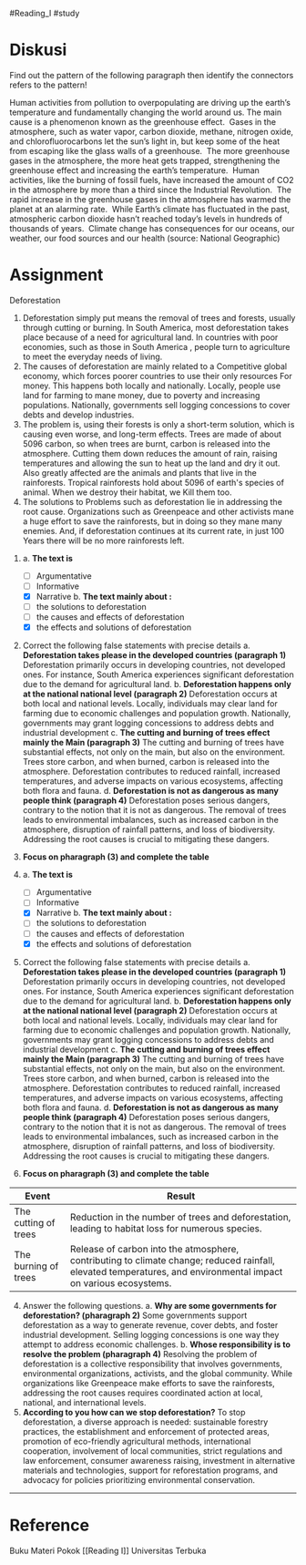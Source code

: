 #Reading_I #study 

# Diskusi
Find out the pattern of the following paragraph then identify the connectors refers to the pattern!

Human activities from pollution to overpopulating are driving up the earth’s temperature and fundamentally changing the world around us. The main cause is a phenomenon known as the greenhouse effect.  Gases in the atmosphere, such as water vapor, carbon dioxide, methane, nitrogen oxide, and chlorofluorocarbons let the sun’s light in, but keep some of the heat from escaping like the glass walls of a greenhouse.  The more greenhouse gases in the atmosphere, the more heat gets trapped, strengthening the greenhouse effect and increasing the earth’s temperature.  Human activities, like the burning of fossil fuels, have increased the amount of CO2 in the atmosphere by more than a third since the Industrial Revolution.  The rapid increase in the greenhouse gases in the atmosphere has warmed the planet at an alarming rate.  While Earth’s climate has fluctuated in the past, atmospheric carbon dioxide hasn’t reached today’s levels in hundreds of thousands of years.  Climate change has consequences for our oceans, our weather, our food sources and our health (source: National Geographic)

# Assignment
Deforestation 
1) Deforestation simply put means the removal of trees and forests, usually through cutting or burning. In South America, most deforestation takes place because of a need for agricultural land. In countries with poor economies, such as those in South America , people turn to agriculture to meet the everyday needs of living. 
2) The causes of deforestation are mainly related to a Competitive global economy, which forces poorer countries to use their only resources For money. This happens both locally and nationally. Locally, people use land for farming to mane money, due to poverty and increasing populations. Nationally, governments sell logging concessions to cover debts and develop industries. 
3) The problem is, using their forests is only a short-term solution, which is causing even worse, and long-term effects. Trees are made of about 5096 carbon, so when trees are burnt, carbon is released into the atmosphere. Cutting them down reduces the amount of rain, raising temperatures and allowing the sun to heat up the land and dry it out. Also greatly affected are the animals and plants that live in the rainforests. Tropical rainforests hold about 5096 of earth's species of animal. When we destroy their habitat, we Kill them too. 
4) The solutions to Problems such as deforestation lie in addressing the root cause. Organizations such as Greenpeace and other activists mane a huge effort to save the rainforests, but in doing so they mane many enemies. And, if deforestation continues at its current rate, in just 100 Years there will be no more rainforests left. 

1. a. **The text is**
	- [ ] Argumentative
	- [ ] Informative
	- [x] Narrative
	b. **The text mainly about :**
	- [ ] the solutions to deforestation 
	- [ ] the causes and effects of deforestation 
	- [x] the effects and solutions of deforestation 
2. Correct the following false statements with precise details
	a. **Deforestation takes please in the developed countries (paragraph 1)**
		Deforestation primarily occurs in developing countries, not developed ones. For instance, South America experiences significant deforestation due to the demand for agricultural land.
	b. **Deforestation happens only at the national national level (paragraph 2)**
		Deforestation occurs at both local and national levels. Locally, individuals may clear land for farming due to economic challenges and population growth. Nationally, governments may grant logging concessions to address debts and industrial development
	c. **The cutting and burning of trees effect mainly the Main (paragraph 3)**
		The cutting and burning of trees have substantial effects, not only on the main, but also on the environment. Trees store carbon, and when burned, carbon is released into the atmosphere. Deforestation contributes to reduced rainfall, increased temperatures, and adverse impacts on various ecosystems, affecting both flora and fauna.
	d. **Deforestation is not as dangerous as many people think (paragraph 4)**
		Deforestation poses serious dangers, contrary to the notion that it is not as dangerous. The removal of trees leads to environmental imbalances, such as increased carbon in the atmosphere, disruption of rainfall patterns, and loss of biodiversity. Addressing the root causes is crucial to mitigating these dangers.
3. **Focus on pharagraph (3) and complete the table**

1. a. **The text is**
	- [ ] Argumentative
	- [ ] Informative
	- [x] Narrative
	b. **The text mainly about :**
	- [ ] the solutions to deforestation 
	- [ ] the causes and effects of deforestation 
	- [x] the effects and solutions of deforestation 
2. Correct the following false statements with precise details
	a. **Deforestation takes please in the developed countries (paragraph 1)**
		Deforestation primarily occurs in developing countries, not developed ones. For instance, South America experiences significant deforestation due to the demand for agricultural land.
	b. **Deforestation happens only at the national national level (paragraph 2)**
		Deforestation occurs at both local and national levels. Locally, individuals may clear land for farming due to economic challenges and population growth. Nationally, governments may grant logging concessions to address debts and industrial development
	c. **The cutting and burning of trees effect mainly the Main (paragraph 3)**
		The cutting and burning of trees have substantial effects, not only on the main, but also on the environment. Trees store carbon, and when burned, carbon is released into the atmosphere. Deforestation contributes to reduced rainfall, increased temperatures, and adverse impacts on various ecosystems, affecting both flora and fauna.
	d. **Deforestation is not as dangerous as many people think (paragraph 4)**
		Deforestation poses serious dangers, contrary to the notion that it is not as dangerous. The removal of trees leads to environmental imbalances, such as increased carbon in the atmosphere, disruption of rainfall patterns, and loss of biodiversity. Addressing the root causes is crucial to mitigating these dangers.
3. **Focus on pharagraph (3) and complete the table**


| Event                | Result |
| -------------------- | ------ |
| The cutting of trees |  Reduction in the number of trees and deforestation, leading to habitat loss for numerous species.      |
| The burning of trees |  Release of carbon into the atmosphere, contributing to climate change; reduced rainfall, elevated temperatures, and environmental impact on various ecosystems.      |

4. Answer the following questions.
	a. **Why are some governments for deforestation? (pharagraph 2)**
		Some governments support deforestation as a way to generate revenue, cover debts, and foster industrial development. Selling logging concessions is one way they attempt to address economic challenges.
	b. **Whose responsibility is to resolve the problem (pharagraph 4)**
		Resolving the problem of deforestation is a collective responsibility that involves governments, environmental organizations, activists, and the global community. While organizations like Greenpeace make efforts to save the rainforests, addressing the root causes requires coordinated action at local, national, and international levels.
5. **According to you how can we stop deforestation?**
	To stop deforestation, a diverse approach is needed: sustainable forestry practices, the establishment and enforcement of protected areas, promotion of eco-friendly agricultural methods, international cooperation, involvement of local communities, strict regulations and law enforcement, consumer awareness raising, investment in alternative materials and technologies, support for reforestation programs, and advocacy for policies prioritizing environmental conservation.


___



# Reference
Buku Materi Pokok [[Reading I]] Universitas Terbuka